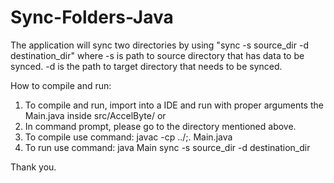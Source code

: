 # Sync-Folders-Java

The application will sync two directories by using "sync -s source_dir -d destination_dir" where 
-s is path to source directory that has data to be synced.
-d is the path to target directory that needs to be synced.

How to compile and run:

1. To compile and run, import into a IDE and run with proper arguments the Main.java inside src/AccelByte/
		or
1. In command prompt, please go to the directory mentioned above.
2. To compile use command: javac -cp ../;. Main.java
3. To run use command: java Main sync -s source_dir -d destination_dir

Thank you.
